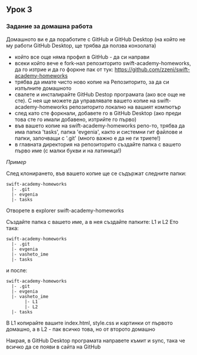 ## Урок 3

### Задание за домашна работа

Домашното ви е да поработите с GitHub и GitHub Desktop (на който не му работи GitHub Desktop, ще трябва да ползва конзолата)

- който все още няма профил в GitHub - да си направи
- всеки който вече е fork-нал репозиторито swift-academy-homeworks, да го изтрие и да го форкне пак от тук: https://github.com/zzeni/swift-academy-homeworks
- трябва да имате чисто ново копие на Репозиторито, за да си изпълните домашното
- свалете и инсталирайте GitHub Destop програмата (ако все още не сте). С нея ще можете да управлявате вашето копие на swift-academy-homeworks репозиторито локално на вашият компютър
- след като сте форкнали, добавете го в GitHub Desktop (ако преди това сте го имали добавено, изтрийте го първо)
- във вашето копие на swift-academy-homeworks репо-то, трябва да има папка 'tasks', папка 'evgenia', както и системни гит файлове и папки, започващи с '.git' (много важно е да не ги триете!)
- в главната директория на репозиторито създайте папка с вашето първо име (с малки букви и на латиница!)

_Пример_

След клонирането, във вашето копие ще се съдържат следните папки:

    swift-academy-homeworks
      |- .git
      |- evgenia
      |- tasks

Отворете в explorer swift-academy-homeworks

Създайте папка с вашето име, а в нея създайте папките: L1 и L2
Ето така:

    swift-academy-homeworks
      |- .git
      |- evgenia
      |- vasheto_ime
      |- tasks

и после:

    swift-academy-homeworks
      |- .git
      |- evgenia
      |- vasheto_ime
           |- L1
           |- L2
      |- tasks

В L1 копирайте вашите index.html, style.css и картинки от първото домашно, а в L2 - пак всичко това, но от второто домашно

Накрая, в GitHub Desktop програмата направете къмит и sync, така че всичко да се появи в сайта на GitHub
